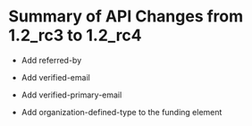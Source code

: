 # Summary of API Changes from 1.2_rc3 to 1.2_rc4

* Add referred-by

* Add verified-email

* Add verified-primary-email

* Add organization-defined-type to the funding element
